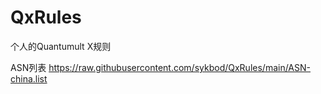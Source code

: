 # QxRules
个人的Quantumult X规则


ASN列表
https://raw.githubusercontent.com/sykbod/QxRules/main/ASN-china.list

